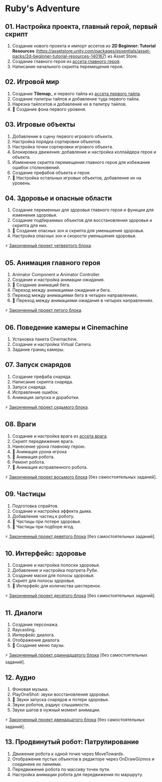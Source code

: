 # Ruby's Adventure

## 01. Настройка проекта, главный герой, первый скрипт
1. Создание нового проекта и импорт ассетов из __2D Beginner: Tutorial Resources__ (https://assetstore.unity.com/packages/essentials/asset-packs/2d-beginner-tutorial-resources-140167) из Asset Store.
2. Создание главного героя из [ассета главного героя](https://connect-prd-cdn.unity.com/20190206/learn/images/7d1c06b8-7c73-44b4-8c41-3246b3ce8427_image4.png).
3. Написание начального скрипта перемещения героя.

## 02. Игровой мир
1. Создание __Tilemap___ и первого тайла из [ассета первого тайла](https://connect-prd-cdn.unity.com/20190206/learn/images/9d150874-0668-448e-8eec-fc8d888adc1d_image11.png).
2. Создание палитры тайлов и добавление туда первого тайла.
3. Нарезка тайлсетов и добавление их в палитру тайлов.
4. :art: Создание фона первого уровеня.

## 03. Игровые объекты
1. Добавление в сцену первого игрового объекта.
2. Настройка порядка сортировки объектов.
3. Настройка точки сортировки игрового объекта.
4. Блокировка движения: добавление и настройка коллайдера героя и объекта.
5. Изменение скрипта перемещения главного героя для избежания ошибок столкновений.
6. Создание префабов объекта и героя.
7. :art: Настройка остальных игровых объектов, добавление их на уровень.

## 04. Здоровье и опасные области
1. Создание переменных для здоровья главного героя и функции для изменения здоровья.
2. Создание подбираемых объектов для восстановления здоровья и скрипта для них.
3. :art: Создание опасных зон и скрипта для уменьшения здоровья.
4. Настройка опасных зон и скорости уменьшения здоровья.  

:zap: [Законченный проект четвертого блока](https://drive.google.com/open?id=1xqAWD5ybL8XO77QaCpQo-3DFIOui8-pA).

## 05. Анимация главного героя
1. Animator Component и Animator Controller.
2. Создание и настройка анимации ожидания.
3. :art: Создание анимаций бега.
4. Переход между анимациями ожидания и бега.
5. Переход между анимациями бега в четырех направлениях.
6. :art: Переход между анимациями ожидания в четырех направлениях.  

:zap: [Законченный проект пятого блока](https://drive.google.com/open?id=17_F0r5vLsan6FdsRxuBfcCdDQ4M6Wzlk).

## 06. Поведение камеры и Cinemachine
1. Установка пакета Cinemachine.
2. Создание и настройка Virtual Camera.
3. Задание границ камеры.

## 07. Запуск снарядов
1. Создание префаба снаряда.
2. Написание скрипта снаряда.
3. Запуск снаряда.
4. Исправление ошибок.
5. Анимация запуска и доработки.  

:zap: [Законченный проект седьмого блока](https://drive.google.com/open?id=1QcXnA2lioSHnO4n7VKu2kddIEKOHmb4E).

## 08. Враги
1. Создание и настройка врага из [ассета врага](https://connect-prd-cdn.unity.com/20190207/learn/images/52b9c553-3f7f-44ca-9766-658df92e2800_image1.png).
2. Скрипт передвижение врага.
3. Нанесение урона главному герою.
4. :art: Анимация урона игрока
4. :art: Анимация робота.
5. Ремонт робота.
6. :art: Анимация исправленного робота.  

:zap: [Законченный проект восьмого блока](https://drive.google.com/open?id=1DKqGi1fye0Dr24eVk8F7vCu8crKVflfx) [без самостоятельных заданий].

## 09. Частицы
1. Подготовка спрайтов.
2. Создание и настройка эффекта дыма.
3. Добавление частиц к роботу.
4. :art: Частицы при потере здоровья.
5. :art: Частицы при подборе ягод.  

:zap: [Законченный проект девятого блока](https://drive.google.com/open?id=1BuGBAX7tOEOEZHgERZHo1MOkU2wICd5H) [без самостоятельных заданий].

## 10. Интерфейс: здоровье
1. Создание и настройка полоски здоровья.  
2. Добавление и настройка портрета Руби.  
3. Создание маски для полосы здоровья.  
4. Скрипт для полосы здоровья.  
5. :art: Интерфейс для количества шестеренок.  

:zap: [Законченный проект десятого блока](https://drive.google.com/open?id=1XUDE7-ySRixaXJlTKjcLGOn98k7NdT8A) [без самостоятельных заданий].

## 11. Диалоги
1. Создание персонажа.
2. Raycasting.
3. Интерфейс диалога.
4. Отображение диалога.
5. :art: Создание меню паузы.

:zap: [Законченный проект одиннадцатого блока](https://drive.google.com/open?id=1iokEkzb60ABrRup8rVARIgpnHNxMKGut) [без самостоятельных заданий].

## 12. Аудио
1. Фоновая музыка.
2. PlayOneShot: звуки восстановления здоровья.
3. :art: Звуки запуска снарядов и потери здоровья.
4. Звуки роботов, радиус слышимости.
5. Звуки шагов в нужный момент анимации.

:zap: [Законченный проект двенадцатого блока](https://drive.google.com/open?id=1TT2hlgoBWIabBmNOzCg-vcoXY7sj_9dX) [без самостоятельных заданий].

## 13. Продвинутый робот: Патрулирование
1. Движение робота к одной точке через MoveTowards.
2. Отображение пустых объектов в редакторе через OnDrawGizmos и соединеие их линиями.
3. Передвижение робота по массиву точек пути.
4. Настройка анимации робота для передвижения по маршруту.
